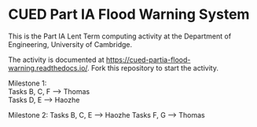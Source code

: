 # CUED Part IA Flood Warning System

This is the Part IA Lent Term computing activity at the Department of
Engineering, University of Cambridge.

The activity is documented at
https://cued-partia-flood-warning.readthedocs.io/. Fork this repository
to start the activity.

Milestone 1:  
Tasks B, C, F --> Thomas  
Tasks D, E    --> Haozhe  

Milestone 2: 
Tasks B, C, E --> Haozhe
Tasks F, G --> Thomas  
